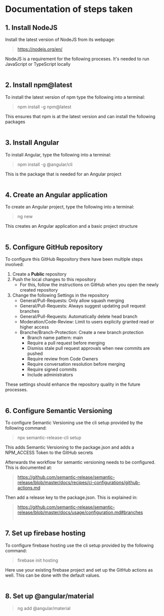 # Documentation of steps taken

## 1. Install NodeJS

Install the latest version of NodeJS from its webpage:

> https://nodejs.org/en/

NodeJS is a requirement for the following proceses. It's needed to run JavaScript or TypeScript locally
<br><br>

## 2. Install npm@latest

To install the latest version of npm type the following into a terminal:

> npm install -g npm@latest

This ensures that npm is at the latest version and can install the following packages
<br><br>

## 3. Install Angular

To install Angular, type the following into a terminal:

> npm install -g @angular/cli

This is the package that is needed for an Angular project
<br><br>

## 4. Create an Angular application

To create an Angular project, type the following into a terminal:

> ng new

This creates an Angular application and a basic project structure
<br><br>

## 5. Configure GitHub repository

To configure this GitHub Repository there have been multiple steps involved:

1. Create a **Public** repository
2. Push the local changes to this repository
   - For this, follow the instructions on GitHub when you open the newly created repository
3. Change the following Settings in the repository
   - General/Pull-Requests: Only allow squash merging
   - General/Pull-Requests: Always suggest updating pull request branches
   - General/Pull-Requests: Automatically delete head branch
   - Moderation/Code-Review: Limit to users explicity granted read or higher access
   - Branche/Branch-Protection: Create a new branch protection
     - Branch name pattern: main
     - Require a pull request before merging
     - Dismiss stale pull request approvals when new commits are pushed
     - Require review from Code Owners
     - Require conversation resolution before merging
     - Require signed commits
     - Include administrators

These settings should enhance the repository quality in the future processes.
<br><br>

## 6. Configure Semantic Versioning

To configure Semantic Versioning use the cli setup provided by the following command:

> npx semantic-release-cli setup

This adds Semantic Versioning to the package.json and adds a NPM_ACCESS Token to the GitHub secrets

Afterwards the workflow for semantic versioning needs to be configured. This is documented at:

> https://github.com/semantic-release/semantic-release/blob/master/docs/recipes/ci-configurations/github-actions.md

Then add a release key to the package.json. This is explained in:

> https://github.com/semantic-release/semantic-release/blob/master/docs/usage/configuration.md#branches
<br><br>

## 7. Set up firebase hosting

To configure firebase hosting use the cli setup provided by the following command:

> firebase init hosting

Here use your existing firebase project and set up the GitHub actions as well.
This can be done with the default values.
<br><br>

## 8. Set up @angular/material

> ng add @angular/material

<br><br>
